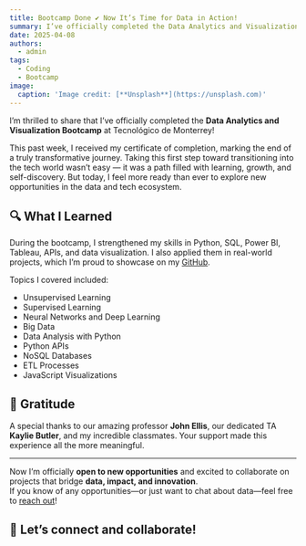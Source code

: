 ```yaml
---
title: Bootcamp Done ✔ Now It’s Time for Data in Action!
summary: I’ve officially completed the Data Analytics and Visualization Bootcamp and I'm ready to the next steps.
date: 2025-04-08
authors:
  - admin
tags:
  - Coding
  - Bootcamp
image:
  caption: 'Image credit: [**Unsplash**](https://unsplash.com)'
---
```


I’m thrilled to share that I’ve officially completed the **Data Analytics and Visualization Bootcamp** at Tecnológico de Monterrey!

This past week, I received my certificate of completion, marking the end of a truly transformative journey. Taking this first step toward transitioning into the tech world wasn’t easy — it was a path filled with learning, growth, and self-discovery. But today, I feel more ready than ever to explore new opportunities in the data and tech ecosystem.

## 🔍 What I Learned

During the bootcamp, I strengthened my skills in Python, SQL, Power BI, Tableau, APIs, and data visualization. I also applied them in real-world projects, which I’m proud to showcase on my [GitHub](https://github.com/itzelvazsan).

Topics I covered included:

- Unsupervised Learning  
- Supervised Learning  
- Neural Networks and Deep Learning  
- Big Data  
- Data Analysis with Python  
- Python APIs  
- NoSQL Databases  
- ETL Processes  
- JavaScript Visualizations  

## 🙌 Gratitude

A special thanks to our amazing professor **John Ellis**, our dedicated TA **Kaylie Butler**, and my incredible classmates. Your support made this experience all the more meaningful.

---

Now I’m officially **open to new opportunities** and excited to collaborate on projects that bridge **data, impact, and innovation**.  
If you know of any opportunities—or just want to chat about data—feel free to [reach out](mailto:itzelvazquezsanchez@gmail.com)!

## 🤝 Let’s connect and collaborate!
